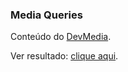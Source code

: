 ### Media Queries

Conteúdo do [DevMedia](https://www.devmedia.com.br/utilizando-css-media-queries/27085).


Ver resultado: [clique aqui](https://codepen.io/ranielcsar/pen/eVBYLB).
